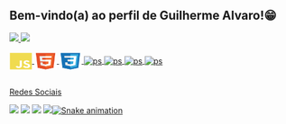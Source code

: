 ## Bem-vindo(a) ao perfil de Guilherme Alvaro!😁

 <div>
   <a href="https://github.com/FREAKYC0D3R">
   <img height="180em" src="https://github-readme-stats.vercel.app/api?username=FREAKYC0D3R&show_icons=true&theme=tokyonight&include_all_commits=true&count_private=true"/>
   <img height="180em" src="https://github-readme-stats.vercel.app/api/top-langs/?username=FREAKYC0D3R&layout=compact&langs_count=6&theme=tokyonight"/>

</div>
<div style="display: inline_block"><br>
  <img align="center" alt="Js" height="30" width="40" src="https://raw.githubusercontent.com/devicons/devicon/master/icons/javascript/javascript-plain.svg">
  <img align="center" alt="HTML" height="30" width="40" src="https://raw.githubusercontent.com/devicons/devicon/master/icons/html5/html5-original.svg">
  <img align="center" alt="CSS" height="30" width="40" src="https://raw.githubusercontent.com/devicons/devicon/master/icons/css3/css3-original.svg">
  <img align="center" alt="ps" height="30" width="40" src="https://cdn.jsdelivr.net/gh/devicons/devicon/icons/c/c-original.svg" />
  <img align="center" alt="ps" height="30" width="40" src="https://cdn.jsdelivr.net/gh/devicons/devicon/icons/cplusplus/cplusplus-original.svg" />
  <img align="center" alt="ps" height="30" width="40" src="https://cdn.jsdelivr.net/gh/devicons/devicon/icons/premierepro/premierepro-original.svg" />
  <img align="center" alt="ps" height="30" width="40" src="https://cdn.jsdelivr.net/gh/devicons/devicon/icons/photoshop/photoshop-line.svg" />


</div>
 
 <br>
 
  Redes Sociais
 
<div> 
  <a href="https://www.instagram.com/meninol0st/" target="_blank"><img src="https://img.shields.io/badge/-Instagram-%23E4405F?style=for-the-badge&logo=instagram&logoColor=white" target="_blank"></a>
  <a href="https://discord.gg/5DVhGKVf4h" target="_blank"><img src="https://img.shields.io/badge/Discord-7289DA?style=for-the-badge&logo=discord&logoColor=white" target="_blank"></a> 
  <a href="https://www.linkedin.com/in/freakyc0d3r/" target="_blank"><img src="https://img.shields.io/badge/-LinkedIn-%230077B5?style=for-the-badge&logo=linkedin&logoColor=white" target="_blank"></a>
  <a href="https://twitter.com/Freakycod3r" target="_blank"><img src="https://img.shields.io/twitter/url?url=https%3A%2F%2Fshields.io"
 
  ![Snake animation](https://github.com/devemdobro/devemdobro/blob/output/github-contribution-grid-snake.svg)

</div>
